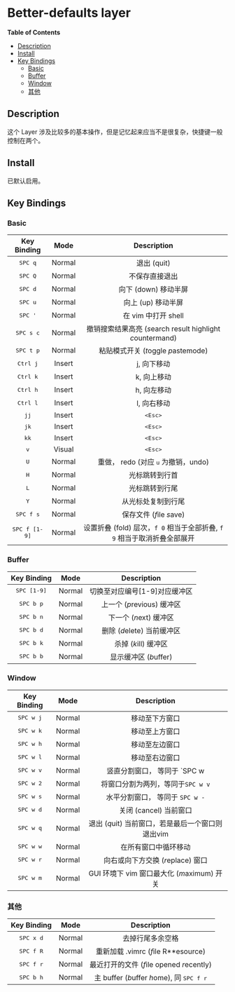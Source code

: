 # Better-defaults layer

**Table of Contents**

<!-- vim-markdown-toc GFM -->
* [Description](#description)
* [Install](#install)
* [Key Bindings](#key-bindings)
    * [Basic](#basic)
    * [Buffer](#buffer)
    * [Window](#window)
    * [其他](#其他)

<!-- vim-markdown-toc -->

## Description

这个 Layer 涉及比较多的基本操作，但是记忆起来应当不是很复杂，快捷键一般控制在两个。

## Install

已默认启用。

## Key Bindings

### Basic 

Key Binding            | Mode   | Description
:---:                  | :---:  | :---:
<kbd>SPC q</kbd>       | Normal | 退出 (quit)
<kbd>SPC Q</kbd>       | Normal | 不保存直接退出
<kbd>SPC d</kbd>       | Normal | 向下 (down) 移动半屏
<kbd>SPC u</kbd>       | Normal | 向上 (up) 移动半屏
<kbd>SPC '</kbd>       | Normal | 在 vim 中打开 shell
<kbd>SPC s c</kbd>     | Normal | 撤销搜索结果高亮 (*s*earch result highlight *c*ountermand)
<kbd>SPC t p</kbd>     | Normal | 粘贴模式开关 (*t*oggle *p*astemode)
<kbd>Ctrl j</kbd>      | Insert | j, 向下移动
<kbd>Ctrl k</kbd>      | Insert | k, 向上移动
<kbd>Ctrl h</kbd>      | Insert | h, 向左移动
<kbd>Ctrl l</kbd>      | Insert | l, 向右移动
<kbd>jj</kbd>          | Insert | <kbd>\<Esc></kbd>
<kbd>jk</kbd>          | Insert | <kbd>\<Esc></kbd>
<kbd>kk</kbd>          | Insert | <kbd>\<Esc></kbd>
<kbd>v</kbd>           | Visual | <kbd>\<Esc></kbd>
<kbd>U</kbd>            | Normal | 重做， redo (对应 <kbd>u</kbd> 为撤销，undo)
<kbd>H</kbd>            | Normal | 光标跳转到行首
<kbd>L</kbd>            | Normal | 光标跳转到行尾
<kbd>Y</kbd>            | Normal | 从光标处复制到行尾
<kbd>SPC f s</kbd>     | Normal | 保存文件 (*f*ile *s*ave)
<kbd>SPC f [1-9]</kbd> | Normal | 设置折叠 (fold) 层次，`f 0` 相当于全部折叠, `f 9` 相当于取消折叠全部展开

### Buffer

Key Binding          | Mode   | Description
:---:                | :---:  | :---:
<kbd>SPC [1-9]</kbd> | Normal | 切换至对应编号[1-9]对应缓冲区
<kbd>SPC b p</kbd>   | Normal | 上一个 (*p*revious) 缓冲区
<kbd>SPC b n</kbd>   | Normal | 下一个 (*n*ext) 缓冲区
<kbd>SPC b d</kbd>   | Normal | 删除 (*d*elete) 当前缓冲区
<kbd>SPC b k</kbd>   | Normal | 杀掉 (*k*ill) 缓冲区
<kbd>SPC b b</kbd>   | Normal | 显示缓冲区 (*b*uffer)

### Window

Key Binding        | Mode   | Description
:---:              | :---:  | :---:
<kbd>SPC w j</kbd> | Normal | 移动至下方窗口
<kbd>SPC w k</kbd> | Normal | 移动至上方窗口
<kbd>SPC w h</kbd> | Normal | 移动至左边窗口
<kbd>SPC w l</kbd> | Normal | 移动至右边窗口
<kbd>SPC w v</kbd> | Normal | 竖直分割窗口， 等同于 `SPC w |`
<kbd>SPC w 2</kbd> | Normal | 将窗口分割为两列，等同于`SPC w v`
<kbd>SPC w s</kbd> | Normal | 水平分割窗口， 等同于 `SPC w -`
<kbd>SPC w d</kbd> | Normal | 关闭 (cancel) 当前窗口
<kbd>SPC w q</kbd> | Normal | 退出 (*q*uit) 当前窗口，若是最后一个窗口则退出vim
<kbd>SPC w w</kbd> | Normal | 在所有窗口中循环移动
<kbd>SPC w r</kbd> | Normal | 向右或向下方交换 (*r*eplace) 窗口
<kbd>SPC w m</kbd> | Normal | GUI 环境下 vim 窗口最大化 (*m*aximum) 开关

### 其他

Key Binding        | Mode   | Description
:---:              | :---:  | :---:
<kbd>SPC x d</kbd> | Normal | 去掉行尾多余空格
<kbd>SPC f R</kbd> | Normal | 重新加载 .vimrc (*f*ile R**esource)
<kbd>SPC f r</kbd> | Normal | 最近打开的文件 (*f*ile opened *r*ecently)
<kbd>SPC b h</kbd> | Normal | 主 buffer (*b*uffer *h*ome), 同 <kbd>SPC f r</kbd>
